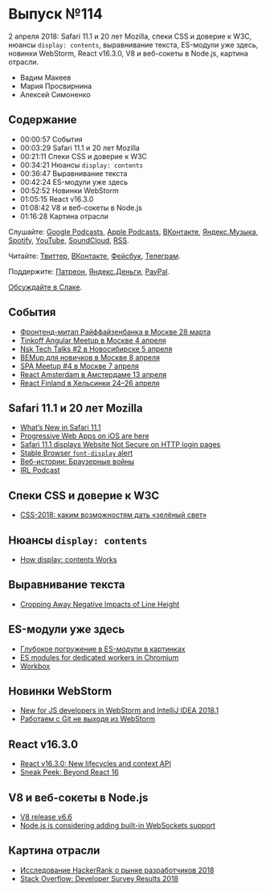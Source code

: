 # Выпуск №114

2 апреля 2018: Safari 11.1 и 20 лет Mozilla, спеки CSS и доверие к W3C, нюансы `display: contents`, выравнивание текста, ES-модули уже здесь, новинки WebStorm, React v16.3.0, V8 и веб-сокеты в Node.js, картина отрасли.

- Вадим Макеев
- Мария Просвирнина
- Алексей Симоненко

## Содержание

- 00:00:57 События
- 00:03:29 Safari 11.1 и 20 лет Mozilla
- 00:21:11 Спеки CSS и доверие к W3C
- 00:34:21 Нюансы `display: contents`
- 00:36:47 Выравнивание текста
- 00:42:24 ES-модули уже здесь
- 00:52:52 Новинки WebStorm
- 01:05:15 React v16.3.0
- 01:08:42 V8 и веб-сокеты в Node.js
- 01:16:28 Картина отрасли

Слушайте: [Google Podcasts](https://podcasts.google.com/?feed=aHR0cHM6Ly93ZWItc3RhbmRhcmRzLnJ1L3BvZGNhc3QvZmVlZC8), [Apple Podcasts](https://itunes.apple.com/podcast/id1080500016), [ВКонтакте](https://vk.com/podcasts-32017543), [Яндекс.Музыка](https://music.yandex.ru/album/6245956), [Spotify](https://open.spotify.com/show/3rzAcADjpBpXt73L0epTjV), [YouTube](https://www.youtube.com/playlist?list=PLMBnwIwFEFHcwuevhsNXkFTcadeX5R1Go), [SoundCloud](https://soundcloud.com/web-standards), [RSS](https://web-standards.ru/podcast/feed/).

Читайте: [Твиттер](https://twitter.com/webstandards_ru), [ВКонтакте](https://vk.com/webstandards_ru), [Фейсбук](https://www.facebook.com/webstandardsru), [Телеграм](https://t.me/webstandards_ru).

Поддержите: [Патреон](https://www.patreon.com/webstandards_ru), [Яндекс.Деньги](https://money.yandex.ru/to/41001119329753), [PayPal](https://www.paypal.me/pepelsbey).

[Обсуждайте в Слаке](http://slack.web-standards.ru/).

## События

- [Фронтенд-митап Райффайзенбанка в Москве 28 марта](https://raiffeisen-events.timepad.ru/event/689550/)
- [Tinkoff Angular Meetup в Москве 4 апреля](https://meetup.tinkoff.ru/events/9-angular-meetup)
- [Nsk Tech Talks #2 в Новосибирске 5 апреля](https://eventskbkontur.timepad.ru/event/687960/)
- [BEMup для новичков в Москве 8 апреля](https://events.yandex.ru/events/bemup/08-Apr-2018/)
- [SPA Meetup #4 в Москве 7 апреля](https://moscow-spa.timepad.ru/event/692653/)
- [React Amsterdam в Амстердаме 13 апреля](https://react.amsterdam/)
- [React Finland в Хельсинки 24–26 апреля](https://react-finland.fi/)

## Safari 11.1 и 20 лет Mozilla

- [What’s New in Safari 11.1](https://developer.apple.com/library/content/releasenotes/General/WhatsNewInSafari/Articles/Safari_11_1.html)
- [Progressive Web Apps on iOS are here](https://medium.com/p/d00430dee3a7)
- [Safari 11.1 displays Website Not Secure on HTTP login pages](https://twitter.com/vcsjones/status/979531944504561664)
- [Stable Browser `font-display` alert](https://twitter.com/zachleat/status/979480256196366338)
- [Веб-истории: Браузерные войны](https://marinin.xyz/webstories/s01e03/)
- [IRL Podcast](https://irlpodcast.org/)

## Спеки CSS и доверие к W3C

- [CSS-2018: каким возможностям дать «зелёный свет»](http://css-live.ru/vecssti-s-polej/css-2018-w3c-vybiraet-kakim-vozmozhnostyam-pora-dat-zelenyj-svet.html)

## Нюансы `display: contents`

- [How display: contents Works](https://bitsofco.de/how-display-contents-works/)

## Выравнивание текста

- [Cropping Away Negative Impacts of Line Height](https://medium.com/p/84d744e016ce)

## ES-модули уже здесь

- [Глубокое погружение в ES-модули в картинках](https://medium.com/p/71f42c1e851a)
- [ES modules for dedicated workers in Chromium](https://twitter.com/nhiroki_/status/976703852958240768)
- [Workbox](https://developers.google.com/web/tools/workbox/)

## Новинки WebStorm

- [New for JS developers in WebStorm and IntelliJ IDEA 2018.1](https://youtu.be/EVwJzxLPU3A)
- [Работаем с Git не выходя из WebStorm](https://youtu.be/TES0ENoIDbE)

## React v16.3.0

- [React v16.3.0: New lifecycles and context API](https://reactjs.org/blog/2018/03/29/react-v-16-3.html)
- [Sneak Peek: Beyond React 16](https://reactjs.org/blog/2018/03/01/sneak-peek-beyond-react-16.html)

## V8 и веб-сокеты в Node.js

- [V8 release v6.6](https://v8project.blogspot.ru/2018/03/v8-release-66.html)
- [Node.js is considering adding built-in WebSockets support](https://github.com/nodejs/node/issues/19308)

## Картина отрасли

- [Исследование HackerRank о рынке разработчиков 2018](https://habrahabr.ru/company/pixonic/blog/347782/)
- [Stack Overflow: Developer Survey Results 2018](https://insights.stackoverflow.com/survey/2018/)
